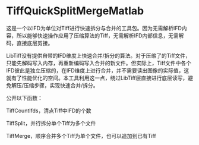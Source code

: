 # TiffQuickSplitMergeMatlab
这是一个以IFD为单位对Tiff进行快速拆分与合并的工具包。因为无需解析IFD内容，所以能够快速操作应用了压缩算法的Tiff，无需解析IFD内部信息，无需解码，直接底层剪接。

LibTiff没有提供自带的IFD维度上快速合并/拆分的算法。对于压缩了的Tiff文件，只能先解码写入内存，再重新编码写入合并的新文件。但实际上，Tiff文件中各个IFD彼此是独立压缩的，在IFD维度上进行合并，并不需要读出图像的实际值，这就有了性能优化的空间。本工具利用这一点，绕过LibTiff层直接进行底层读写，避免解压/压缩步骤，实现快速合并/拆分。

公开以下函数：

TiffCountIfds，清点Tiff中IFD的个数

TiffSplit，并行拆分单个Tiff为多个文件

TiffMerge，顺序合并多个Tiff为单个文件，也可以追加到已有Tiff
